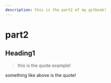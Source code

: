 ```yaml
---
description: this is the part2 of my gitbook!
---
```


# part2

## Heading1

> this is the quote example!

something like above is the quote!





